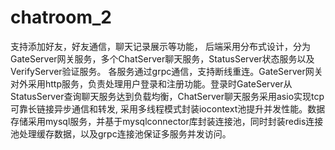# chatroom_2
支持添加好友，好友通信，聊天记录展示等功能， 后端采用分布式设计，分为GateServer网关服务，多个ChatServer聊天服务，StatusServer状态服务以及VerifyServer验证服务。 各服务通过grpc通信，支持断线重连。GateServer网关对外采用http服务，负责处理用户登录和注册功能。登录时GateServer从StatusServer查询聊天服务达到负载均衡，ChatServer聊天服务采用asio实现tcp可靠长链接异步通信和转发, 采用多线程模式封装iocontext池提升并发性能。数据存储采用mysql服务，并基于mysqlconnector库封装连接池，同时封装redis连接池处理缓存数据，以及grpc连接池保证多服务并发访问。

